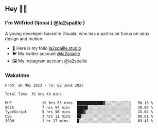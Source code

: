 ## Hey 👋🏾
### I'm Wilfried Djossi ( <a href="https://twitter.com/la2spaille/" target="_blank">@la2spaille</a> )
A young developer based in Douala, who has a particular focus on ui/ux design and motion.

- 🎨 Here is my folio [la2spaille.studio](https://la2spaille.studio/)
- 🐦 My twitter account [@la2spaille](https://twitter.com/la2spaille/)
- 🖼 My instagram account [@la2spaille](https://www.instagram.com/la2spaille/)

### Wakatime
<!--START_SECTION:waka-->

```txt
From: 26 May 2023 - To: 02 June 2023

Total Time: 39 hrs 43 mins

PHP              19 hrs 56 mins  ████████████▓░░░░░░░░░░░░   50.18 %
SCSS             7 hrs 57 mins   █████░░░░░░░░░░░░░░░░░░░░   20.03 %
TypeScript       5 hrs 58 mins   ███▓░░░░░░░░░░░░░░░░░░░░░   15.04 %
CSS              3 hrs 11 mins   ██░░░░░░░░░░░░░░░░░░░░░░░   08.01 %
JSON             1 hr 22 mins    █░░░░░░░░░░░░░░░░░░░░░░░░   03.45 %
```

<!--END_SECTION:waka-->
<!--
**la2spaille/la2spaille** is a ✨ _special_ ✨ repository because its `README.md` (this file) appears on your GitHub profile.

Here are some ideas to get you started:

- 🔭 I’m currently working on ...
- 🌱 I’m currently learning ...
- 👯 I’m looking to collaborate on ...
- 🤔 I’m looking for help with ...
- 💬 Ask me about ...
- 📫 How to reach me: ...
- 😄 Pronouns: ...
- ⚡ Fun fact: ...
-->
